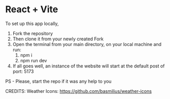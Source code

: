 # React + Vite
To set up this app locally, 
1. Fork the repository
2. Then clone it from your newly created Fork
3. Open the terminal from your main directory, on your local machine and run:
   1. npm i
   2. npm run dev
4. If all goes well, an instance of the website will start at the default post of port: 5173

PS - Please, start the repo if it was any help to you

CREDITS: 
  Weather Icons: https://github.com/basmilius/weather-icons

